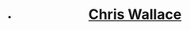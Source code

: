 <header class="navigation">
  <ul>
    <li><h1><a href="/">Chris Wallace</a></h1></li>
  </ul>
</header>

